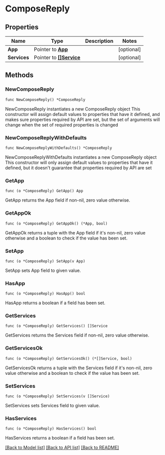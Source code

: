 # ComposeReply

## Properties

Name | Type | Description | Notes
------------ | ------------- | ------------- | -------------
**App** | Pointer to [**App**](App.md) |  | [optional] 
**Services** | Pointer to [**[]Service**](Service.md) |  | [optional] 

## Methods

### NewComposeReply

`func NewComposeReply() *ComposeReply`

NewComposeReply instantiates a new ComposeReply object
This constructor will assign default values to properties that have it defined,
and makes sure properties required by API are set, but the set of arguments
will change when the set of required properties is changed

### NewComposeReplyWithDefaults

`func NewComposeReplyWithDefaults() *ComposeReply`

NewComposeReplyWithDefaults instantiates a new ComposeReply object
This constructor will only assign default values to properties that have it defined,
but it doesn't guarantee that properties required by API are set

### GetApp

`func (o *ComposeReply) GetApp() App`

GetApp returns the App field if non-nil, zero value otherwise.

### GetAppOk

`func (o *ComposeReply) GetAppOk() (*App, bool)`

GetAppOk returns a tuple with the App field if it's non-nil, zero value otherwise
and a boolean to check if the value has been set.

### SetApp

`func (o *ComposeReply) SetApp(v App)`

SetApp sets App field to given value.

### HasApp

`func (o *ComposeReply) HasApp() bool`

HasApp returns a boolean if a field has been set.

### GetServices

`func (o *ComposeReply) GetServices() []Service`

GetServices returns the Services field if non-nil, zero value otherwise.

### GetServicesOk

`func (o *ComposeReply) GetServicesOk() (*[]Service, bool)`

GetServicesOk returns a tuple with the Services field if it's non-nil, zero value otherwise
and a boolean to check if the value has been set.

### SetServices

`func (o *ComposeReply) SetServices(v []Service)`

SetServices sets Services field to given value.

### HasServices

`func (o *ComposeReply) HasServices() bool`

HasServices returns a boolean if a field has been set.


[[Back to Model list]](../README.md#documentation-for-models) [[Back to API list]](../README.md#documentation-for-api-endpoints) [[Back to README]](../README.md)


